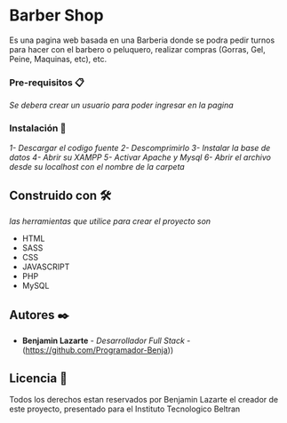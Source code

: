 # Barber Shop

Es una pagina web basada en una Barberia donde se podra pedir turnos para hacer con el barbero o peluquero, realizar compras (Gorras, Gel, Peine, Maquinas, etc), etc. 


### Pre-requisitos 📋

_Se debera crear un usuario para poder ingresar en la pagina_

### Instalación 🔧

_1- Descargar el codigo fuente_
_2- Descomprimirlo_
_3- Instalar la base de datos_
_4- Abrir su XAMPP_
_5- Activar Apache y Mysql_
_6- Abrir el archivo desde su localhost con el nombre de la carpeta_

## Construido con 🛠️

_las herramientas que utilice para crear el proyecto son_

* HTML
* SASS
* CSS
* JAVASCRIPT
* PHP
* MySQL

## Autores ✒️

* **Benjamin Lazarte** - *Desarrollador Full Stack* - (https://github.com/Programador-Benja))

## Licencia 📄

Todos los derechos estan reservados por Benjamin Lazarte el creador de este proyecto, presentado para el Instituto Tecnologico Beltran
